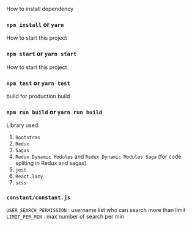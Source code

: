 How to install dependency

### `npm install` or `yarn`

How to start this project

### `npm start` or `yarn start`

How to start this project

### `npm test` or `yarn test`

build for production build

### `npm run build` or `yarn run build`

Library used:

1. `Bootstras`
2. `Redux`
3. `Sagas`
4. `Redux Dynamic Modules` and `Redux Dynamic Modules Saga` (for code spliting in Redux and sagas)
5. `jest`
6. `React.lazy`
7. `scss`

### `constant/constant.js`

`USER_SEARCH_PERMISSION` : username list who can search more than limit
`LIMIT_PER_MIN` : max number of search per min
